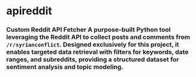 # apireddit
### Custom Reddit API Fetcher    A purpose-built Python tool leveraging the Reddit API to collect posts and comments from `/r/syrianconflict`. Designed exclusively for this project, it enables targeted data retrieval with filters for keywords, date ranges, and subreddits, providing a structured dataset for sentiment analysis and topic modeling.
